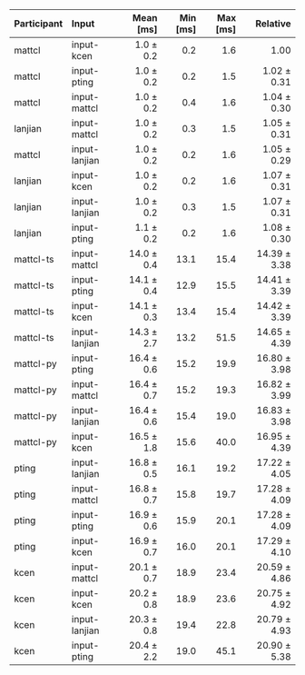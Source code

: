 | Participant | Input | Mean [ms] | Min [ms] | Max [ms] | Relative |
|:---|:---|---:|---:|---:|---:|
| mattcl | input-kcen | 1.0 ± 0.2 | 0.2 | 1.6 | 1.00 |
| mattcl | input-pting | 1.0 ± 0.2 | 0.2 | 1.5 | 1.02 ± 0.31 |
| mattcl | input-mattcl | 1.0 ± 0.2 | 0.4 | 1.6 | 1.04 ± 0.30 |
| lanjian | input-mattcl | 1.0 ± 0.2 | 0.3 | 1.5 | 1.05 ± 0.31 |
| mattcl | input-lanjian | 1.0 ± 0.2 | 0.2 | 1.6 | 1.05 ± 0.29 |
| lanjian | input-kcen | 1.0 ± 0.2 | 0.2 | 1.6 | 1.07 ± 0.31 |
| lanjian | input-lanjian | 1.0 ± 0.2 | 0.3 | 1.5 | 1.07 ± 0.31 |
| lanjian | input-pting | 1.1 ± 0.2 | 0.2 | 1.6 | 1.08 ± 0.30 |
| mattcl-ts | input-mattcl | 14.0 ± 0.4 | 13.1 | 15.4 | 14.39 ± 3.38 |
| mattcl-ts | input-pting | 14.1 ± 0.4 | 12.9 | 15.5 | 14.41 ± 3.39 |
| mattcl-ts | input-kcen | 14.1 ± 0.3 | 13.4 | 15.4 | 14.42 ± 3.39 |
| mattcl-ts | input-lanjian | 14.3 ± 2.7 | 13.2 | 51.5 | 14.65 ± 4.39 |
| mattcl-py | input-pting | 16.4 ± 0.6 | 15.2 | 19.9 | 16.80 ± 3.98 |
| mattcl-py | input-mattcl | 16.4 ± 0.7 | 15.2 | 19.3 | 16.82 ± 3.99 |
| mattcl-py | input-lanjian | 16.4 ± 0.6 | 15.4 | 19.0 | 16.83 ± 3.98 |
| mattcl-py | input-kcen | 16.5 ± 1.8 | 15.6 | 40.0 | 16.95 ± 4.39 |
| pting | input-lanjian | 16.8 ± 0.5 | 16.1 | 19.2 | 17.22 ± 4.05 |
| pting | input-mattcl | 16.8 ± 0.7 | 15.8 | 19.7 | 17.28 ± 4.09 |
| pting | input-pting | 16.9 ± 0.6 | 15.9 | 20.1 | 17.28 ± 4.09 |
| pting | input-kcen | 16.9 ± 0.7 | 16.0 | 20.1 | 17.29 ± 4.10 |
| kcen | input-mattcl | 20.1 ± 0.7 | 18.9 | 23.4 | 20.59 ± 4.86 |
| kcen | input-kcen | 20.2 ± 0.8 | 18.9 | 23.6 | 20.75 ± 4.92 |
| kcen | input-lanjian | 20.3 ± 0.8 | 19.4 | 22.8 | 20.79 ± 4.93 |
| kcen | input-pting | 20.4 ± 2.2 | 19.0 | 45.1 | 20.90 ± 5.38 |
